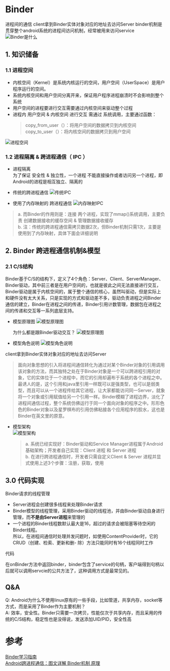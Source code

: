 # Binder
进程间的通信
client拿到Binder实体对象对应的地址去访问Server
binder机制是贯穿整个android系统的进程间访问机制，经常被用来访问service
![Binder是什么](https://imgconvert.csdnimg.cn/aHR0cDovL3VwbG9hZC1pbWFnZXMuamlhbnNodS5pby91cGxvYWRfaW1hZ2VzLzk0NDM2NS00NWRiNGRmMzM5MzQ4YjliLnBuZz9pbWFnZU1vZ3IyL2F1dG8tb3JpZW50L3N0cmlwJTdDaW1hZ2VWaWV3Mi8yL3cvMTI0MA)

## 1. 知识储备
### 1.1 进程空间
- 内核空间（Kernel）是系统内核运行的空间，用户空间（UserSpace）是用户程序运行的空间。
- 系统内核空间和用户空间分离开来，保证用户程序进程崩溃时不会影响到整个系统
- 用户空间的进程要进行交互需要通过内核空间来驱动整个过程
- 进程内 用户空间 & 内核空间 进行交互 需通过 系统调用，主要通过函数：
  >copy_from_user（）：将用户空间的数据拷贝到内核空间  
   copy_to_user（）：将内核空间的数据拷贝到用户空间 
 
![进程空间](https://imgconvert.csdnimg.cn/aHR0cHM6Ly91cGxvYWQtaW1hZ2VzLmppYW5zaHUuaW8vdXBsb2FkX2ltYWdlcy85NDQzNjUtMTNkNTkwNThkNGUwY2JhMS5wbmc_aW1hZ2VNb2dyMi9hdXRvLW9yaWVudC9zdHJpcCU3Q2ltYWdlVmlldzIvMi93LzEyNDA)

### 1.2 进程隔离 & 跨进程通信（ IPC ）
- 进程隔离  
为了保证 安全性 & 独立性，一个进程 不能直接操作或者访问另一个进程，即Android的进程是相互独立、隔离的
- 传统的跨进程通信
![传统IPC](https://imgconvert.csdnimg.cn/aHR0cDovL3VwbG9hZC1pbWFnZXMuamlhbnNodS5pby91cGxvYWRfaW1hZ2VzLzk0NDM2NS0xMjkzNTY4NGU4ZWMxMDdjLnBuZz9pbWFnZU1vZ3IyL2F1dG8tb3JpZW50L3N0cmlwJTdDaW1hZ2VWaWV3Mi8yL3cvMTI0MA)

- 使用了内存映射的 跨进程通信
![内存映射IPC](https://imgconvert.csdnimg.cn/aHR0cDovL3VwbG9hZC1pbWFnZXMuamlhbnNodS5pby91cGxvYWRfaW1hZ2VzLzk0NDM2NS02NWE1YjE3NDI2YWVkNDI0LnBuZz9pbWFnZU1vZ3IyL2F1dG8tb3JpZW50L3N0cmlwJTdDaW1hZ2VWaWV3Mi8yL3cvMTI0MA)
>a. 而Binder的作用则是：连接 两个进程，实现了mmap()系统调用，主要负责 创建数据接收的缓存空间 & 管理数据接收缓存  
b. 注：传统的跨进程通信需拷贝数据2次，但Binder机制只需1次，主要是使用到了内存映射，具体下面会详细说明

## 2. Binder 跨进程通信机制&模型
### 2.1 C/S结构
Binder基于C/S的结构下，定义了4个角色：Server、Client、ServerManager、Binder驱动，其中前三者是在用户空间的，也就是彼此之间无法直接进行交互，Binder驱动是属于内核空间的，属于整个通信的核心，虽然叫驱动，但是实际上和硬件没有太大关系，只是实现的方式和驱动差不多，驱动负责进程之间Binder通信的建立，Binder在进程之间的传递，Binder引用计数管理，数据包在进程之间的传递和交互等一系列底层支持。
- 模型原理图
![模型原理图](https://imgconvert.csdnimg.cn/aHR0cDovL3VwbG9hZC1pbWFnZXMuamlhbnNodS5pby91cGxvYWRfaW1hZ2VzLzk0NDM2NS1jMTBkNjAzMmY5MWExMDNmLnBuZz9pbWFnZU1vZ3IyL2F1dG8tb3JpZW50L3N0cmlwJTdDaW1hZ2VWaWV3Mi8yL3cvMTI0MA)  

  为什么都是跟Binder驱动交互？
![模型原理图](https://imgconvert.csdnimg.cn/aHR0cDovL3VwbG9hZC1pbWFnZXMuamlhbnNodS5pby91cGxvYWRfaW1hZ2VzLzk0NDM2NS1iNDcwMDhhMDkyNjViOWM2LnBuZz9pbWFnZU1vZ3IyL2F1dG8tb3JpZW50L3N0cmlwJTdDaW1hZ2VWaWV3Mi8yL3cvMTI0MA)

- 模型角色说明
  ![模型角色说明](https://imgconvert.csdnimg.cn/aHR0cDovL3VwbG9hZC1pbWFnZXMuamlhbnNodS5pby91cGxvYWRfaW1hZ2VzLzk0NDM2NS0xMzU1NjBjODdjOTgzZTQzLnBuZz9pbWFnZU1vZ3IyL2F1dG8tb3JpZW50L3N0cmlwJTdDaW1hZ2VWaWV3Mi8yL3cvMTI0MA)

client拿到Binder实体对象对应的地址去访问Server
>面向对象思想的引入将进程间通信转化为通过对某个Binder对象的引用调用该对象的方法，而其独特之处在于Binder对象是一个可以跨进程引用的对象，它的实体位于一个进程中，而它的引用却遍布于系统的各个进程之中。最诱人的是，这个引用和java里引用一样既可以是强类型，也可以是弱类型，而且可以从一个进程传给其它进程，让大家都能访问同一Server，就象将一个对象或引用赋值给另一个引用一样。Binder模糊了进程边界，淡化了进程间通信过程，整个系统仿佛运行于同一个面向对象的程序之中。形形色色的Binder对象以及星罗棋布的引用仿佛粘接各个应用程序的胶水，这也是Binder在英文里的原意。

- 模型架构  
  ![模型架构](https://imgconvert.csdnimg.cn/aHR0cDovL3VwbG9hZC1pbWFnZXMuamlhbnNodS5pby91cGxvYWRfaW1hZ2VzLzk0NDM2NS0xNjMwYzY5ZTQ4Y2IxZGViLnBuZz9pbWFnZU1vZ3IyL2F1dG8tb3JpZW50L3N0cmlwJTdDaW1hZ2VWaWV3Mi8yL3cvMTI0MA)  
  >a. 系统已经实现好：Binder驱动和Service Manager进程属于Android基础架构；开发者自己实现：Client 进程 和 Server 进程   
  b. 在进行跨进程通信时，开发者只需自定义Client & Server 进程并显式使用上述3个步骤：注册，获取，使用



## 3.0 代码实现










Binder请求的线程管理
- Server进程会创建很多线程来处理Binder请求
- Binder模型的线程管理，采用Binder驱动的线程池，并由Binder驱动自身进行管理，而**不是由Server进程**来管理的
- 一个进程的Binder线程数默认最大是16，超过的请求会被阻塞等待空闲的Binder线程。  
  所以，在进程间通信时处理并发问题时，如使用ContentProvider时，它的CRUD（创建、检索、更新和删- 除）方法只能同时有16个线程同时工作



代码 

在onBinder方法中返回binder，binder包含了service的句柄，客户端得到句柄以后就可以调用servcie的公共方法了，这种调用方式是最常见的。


## Q&A
Q: Android为什么不使用linux原有的一些手段，比如管道，共享内存，socket等方式，而是采用了Binder作为主要机制？  
A: 效率，安全性。Binder只需要一次拷贝，性能仅次于共享内存，而且采用的传统的C/S结构，稳定性也是没得说，发送添加UID/PID，安全性高

# 参考
[Binder学习指南](http://weishu.me/2016/01/12/binder-index-for-newer/)  
[Android跨进程通信：图文详解 Binder机制 原理](https://blog.csdn.net/carson_ho/article/details/73560642)  